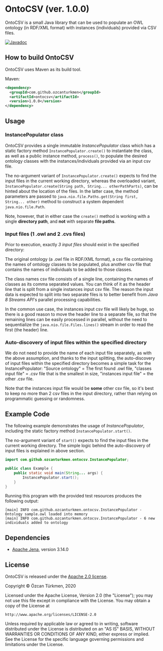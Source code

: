 # OntoCSV (ver. 1.0.0)
OntoCSV is a small Java library that can be used to populate an OWL ontology (in RDF/XML format) with instances (individuals) provided via CSV files.

[![Javadoc](https://img.shields.io/badge/javadoc-1.0.0-brightgreen)](https://ozcanturkmen.github.io/ontocsv-apidocs/)

## How to build OntoCSV

OntoCSV uses Maven as its build tool.

Maven:
```xml
<dependency>
  <groupId>com.github.ozcanturkmen</groupId>
  <artifactId>ontocsv</artifactId>
  <version>1.0.0</version>
</dependency>
```

## Usage

### InstancePopulator class

OntoCSV provides a single immutable *InstancePopulator* class which has a static factory method ```InstancePopulator.create()``` to instantiate the class, as well as a public instance method, ```process()```, to populate the desired ontology classes with the instances/individuals provided via an input csv file. 

The no-argument variant of ```InstancePopulator.create()``` expects to find the input files in the current working directory, whereas the overloaded variant, ```InstancePopulator.create(String path, String... otherPathParts)```, can be hinted about the location of the files. In the latter case, the method parameters are passed to ```java.nio.file.Paths.get(String first, String... other)``` method to construct a system dependent ```java.nio.file.Path```. 

Note, however, that in either case the ```create()``` method is working with a single **directory path**, and **not** with separate **file paths**. 

### Input files (1 .owl and 2 .cvs files)

Prior to execution, exactly *3 input files* should exist in the specified directory: 

The original ontology (a .owl file in RDF/XML format), a csv file containing the names of ontology classes to be populated, plus another csv file that contains the names of individuals to be added to those classes. 

The class names csv file consists of a single line, containing the names of classes as its comma separated values. You can think of it as the header line that is split from a single instances input csv file. The reason the input data is expected to split into two separate files is to better benefit from *Java 8 Streams API*'s parallel processing capabilities. 

In the common use case, the instances input csv file will likely be huge, so there is a good reason to move the header line to a separate file, so that the remaining lines can be easily processed in parallel, without the need to sequentialize the ```java.nio.file.Files.lines()``` stream in order to read the first (the header) line. 

### Auto-discovery of input files within the specified directory

We do not need to provide the name of each input file separately, as with the above assumption, and thanks to the input splitting, the auto-discovery of input files within the specified directory becomes a simple task for the InstancePopulator: "Source ontology" = The first found .owl file,  "classes input file" = .csv file that is the smallest in size, "instances input file" = the other .csv file. 

Note that the instances input file would be **some** other csv file, so it's best to keep no more than 2 csv files in the input directory, rather than relying on programmatic guessing or randomness. 

## Example Code

The following example demonstrates the usage of *InstancePopulator*, including the static factory method ```InstancePopulator.start()```. 

The no-argument variant of ```start()``` expects to find the input files in the current working directory. The simple logic behind the auto-discovery of input files is explained in above section. 

```Java
import com.github.ozcanturkmen.ontocsv.InstancePopulator;

public class Example {
    public static void main(String... args) {
        InstancePopulator.start();
    }
}
```
Running this program with the provided test resources produces the following output:
```
[main] INFO com.github.ozcanturkmen.ontocsv.InstancePopulator - Ontology sample.owl loaded into memory
[main] INFO com.github.ozcanturkmen.ontocsv.InstancePopulator - 6 new individuals added to ontology
```

## Dependencies
* [Apache Jena](https://github.com/apache/jena), version 3.14.0

## License
OntoCSV is released under the [Apache 2.0 license](http://www.apache.org/licenses/LICENSE-2.0).

>
Copyright &copy; Özcan Türkmen, 2020

Licensed under the Apache License, Version 2.0 (the "License");
you may not use this file except in compliance with the License.
You may obtain a copy of the License at

    http://www.apache.org/licenses/LICENSE-2.0

Unless required by applicable law or agreed to in writing, software
distributed under the License is distributed on an "AS IS" BASIS,
WITHOUT WARRANTIES OR CONDITIONS OF ANY KIND, either express or implied.
See the License for the specific language governing permissions and
limitations under the License.